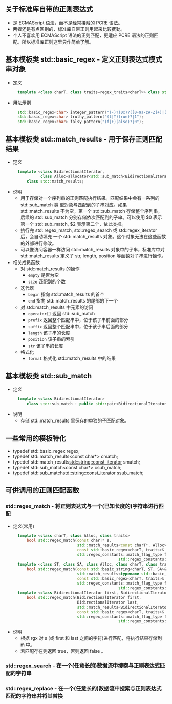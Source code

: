 
## 关于标准库自带的正则表达式
- 是 ECMAScript 语法，而不是经常接触的 PCRE 语法。
- 两者还是有点区别的，标准库自带正则用起来比较费劲。
- 个人不喜欢用 ECMAScript 语法的正则匹配，更适应 PCRE 语法的正则匹配。所以标准库正则这里只作简单了解。

## 基本模板类 std::basic_regex - 定义正则表达式模式串对象
- 定义
  ```c++
    template <class charT, class traits=regex_traits<charT>> class std::basic_regex;
  ```
- 用法示例
  ```c++
    std::basic_regex<char> integer_pattern("(-)?(0x)?([0-9a-zA-Z]+)|((0x)?0)");
    std::basic_regex<char> truthy_pattern("(t|T)(rue)?|1");
    std::basic_regex<char> falsy_pattern("(f|F)(alse)?|0");
  ```
## 基本模板类 std::match_results - 用于保存正则匹配结果
- 定义
  ```c++
    template <class BidirectionalIterator,
              class Alloc=allocator<std::sub_match<BidirectionalIterator>>>
        class std::match_results;
  ```
- 说明
    + 用于存储对一个序列串的正则匹配执行结果。匹配结果中会有一系列的 std::sub_match 类
      型对象与匹配到的子串对应。如果 std::match_results 不为空，第一个 std::sub_match
      存储整个序列串，后续的 std::sub_match 分别存储依次匹配到的子串。可以使用 $0 表示
      第一个 std::sub_match, $2 表示第二个，依此类推。
    + 执行完 std::regex_match, std::regex_search 或 std::regex_iterator 后，会自动填充 
      一个 std::match_results 对象。这个对象无法在这些函数的外部进行修改。
    + 可以像访问容器一样访问 std::match_results 对象中的子串，标准库中对 std::match_results
      定义了 str, length, position 等函数对子串进行操作。
- 相关成员函数
    + 对 std::match_results 的操作
        + `empty`   是否为空
        + `size`    匹配到的个数
    + 迭代器
        + `begin`   指向 std::match_results 的首个
        + `end`     指向 std::match_results 的尾部的下一个
    + 对 std::match_results 中元素的访问
        + `operator[]`  返回 std::sub_match
        + `prefix`      返回整个匹配串中，位于该子串前面的部分
        + `suffix`      返回整个匹配串中，位于该子串后面的部分
        + `length`      该子串的长度
        + `position`    该子串的索引
        + `str`         该子串的长度
    + 格式化
        + `format`      格式化 std::match_results 中的结果

## 基本模板类 std::sub_match
- 定义
  ```c++
    template <class BidirectionalIterator>
        class std::sub_match : public std::pair<BidirectionalIterator, BidirectionalIterator>;
  ```
- 说明
    + 存储 std::match_results 里保存的单独的子匹配对象。 

## 一些常用的模板特化
- typedef std::basic_regex<char>                          regex;
- typedef std::match_results<const char*>                 cmatch;
- typedef std::match_results<std::string::const_iterator> smatch;
- typedef std::sub_match<const char*>                     csub_match;
- typedef std::sub_match<std::string::const_iterator>     ssub_match;

## 可供调用的正则匹配函数

### std::regex_match - 将正则表达式与一个(已知长度的)字符串进行匹配
- 定义(常用)
  ```c++
    template <class charT, class Alloc, class traits>
        bool std::regex_match(const charT* s,
                              std::match_results<const charT*, Alloc>& m,
                              const std::basic_regex<charT, traits>& rgx,
                              std::regex_constants::match_flag_type flags = 
                                                std::regex_constants::match_default);
    template <class ST, class SA, class Alloc, class charT, class traits>
        bool std::regex_match(const std::basic_string<charT, ST, SA>& s,
                              std::match_results<typename std::basic_string<charT, ST, SA>::const_iterator, Alloc>& m,
                              const std::basic_regex<charT, traits>& rgx,
                              std::regex_constants::match_flag_type flags =
                                                std::regex_constants::match_default);
    template <class BidirectionalIterator first, BidirectionalIterator last>
        bool std::regex_match(BidirectionalIterator first,
                              BidirectionalIterator last,
                              std::match_results<BidirectionalIterator, Alloc>& m,
                              const std::basic_regex<charT, traits>& rgx,
                              std::regex_constants::match_flag_type flags = 
                                                std::regex_constants::match_default);
  ```
- 说明
    + 根据 rgx 对 s (或 first 和 last 之间的字符)进行匹配，将执行结果存储到 m 中。
    + 若匹配存在则返回 true，否则返回 false 。

### std::regex_search - 在一个(任意长的)数据流中搜索与正则表达式匹配的字符串


### std::regex_replace - 在一个(任意长的)数据流中搜索与正则表达式匹配的字符串并将其替换

